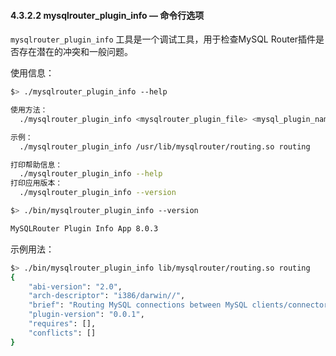 #### 4.3.2.2 mysqlrouter_plugin_info — 命令行选项

`mysqlrouter_plugin_info` 工具是一个调试工具，用于检查MySQL Router插件是否存在潜在的冲突和一般问题。

使用信息：

```bash
$> ./mysqlrouter_plugin_info --help

使用方法：
  ./mysqlrouter_plugin_info <mysqlrouter_plugin_file> <mysql_plugin_name>

示例：
  ./mysqlrouter_plugin_info /usr/lib/mysqlrouter/routing.so routing

打印帮助信息：
  ./mysqlrouter_plugin_info --help
打印应用版本：
  ./mysqlrouter_plugin_info --version

$> ./bin/mysqlrouter_plugin_info --version

MySQLRouter Plugin Info App 8.0.3
```

示例用法：

```bash
$> ./bin/mysqlrouter_plugin_info lib/mysqlrouter/routing.so routing
{
    "abi-version": "2.0",
    "arch-descriptor": "i386/darwin//",
    "brief": "Routing MySQL connections between MySQL clients/connectors and servers",
    "plugin-version": "0.0.1",
    "requires": [],
    "conflicts": []
}
```